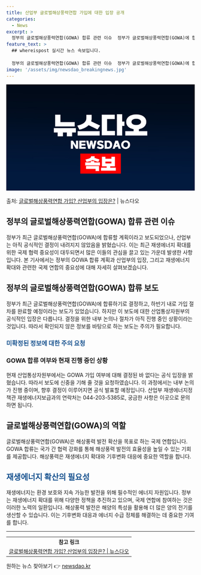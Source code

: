 ```yaml
---
title: 산업부 글로벌해상풍력연합 가입에 대한 입장 공개
categories:
  - News
excerpt: >
  정부의 글로벌해상풍력연합(GOWA) 합류 관련 이슈  정부가 글로벌해상풍력연합(GOWA)에 합류할 계획이라고…
feature_text: >
  ## whereispost 실시간 뉴스 속보입니다.

  정부의 글로벌해상풍력연합(GOWA) 합류 관련 이슈  정부가 글로벌해상풍력연합(GOWA)에 합류할 계획이라고…
image: '/assets/img/newsdao_breakingnews.jpg'
---
```


![뉴스다오 속보](/assets/img/newsdao_breakingnews.jpg)

<p>출처: <a href="https://newsdao.kr/4668" rel="dofollow">글로벌해상풍력연합 가입? 산업부의 입장은?</a> | 뉴스다오</p>

<h2>정부의 글로벌해상풍력연합(GOWA) 합류 관련 이슈</h2>

<p data-ke-size="size16">정부가 최근 글로벌해상풍력연합(GOWA)에 합류할 계획이라고 보도되었으나, 산업부는 아직 공식적인 결정이 내려지지 않았음을 밝혔습니다. 이는 최근 재생에너지 확대를 위한 국제 협력 중요성이 대두되면서 많은 이들의 관심을 끌고 있는 가운데 발생한 사항입니다. 본 기사에서는 정부의 GOWA 합류 계획과 산업부의 입장, 그리고 재생에너지 확대와 관련한 국제 연합의 중요성에 대해 자세히 살펴보겠습니다.</p>

<h2>정부의 글로벌해상풍력연합(GOWA) 합류 보도</h2>

<p data-ke-size="size16">정부가 최근 글로벌해상풍력연합(GOWA)에 합류하기로 결정하고, 하반기 내로 가입 절차를 완료할 예정이라는 보도가 있었습니다. 하지만 이 보도에 대한 산업통상자원부의 공식적인 입장은 다릅니다. 결정을 위한 내부 논의나 절차가 아직 진행 중인 상황이라는 것입니다. 따라서 확인되지 않은 정보를 바탕으로 하는 보도는 주의가 필요합니다.</p>

<h3><b><span style="color: #1a5490;">미확정된 정보에 대한 주의 요청</span></b></h3>

<h3>GOWA 합류 여부와 현재 진행 중인 상황</h3>

<p data-ke-size="size16">현재 산업통상자원부에서는 GOWA 가입 여부에 대해 결정된 바 없다는 공식 입장을 밝혔습니다. 따라서 보도에 신중을 기해 줄 것을 요청하였습니다. 이 과정에서는 내부 논의가 진행 중이며, 향후 결정이 이루어지면 공식 발표할 예정입니다. 산업부 재생에너지정책관 재생에너지보급과의 연락처는 044-203-5385로, 궁금한 사항은 이곳으로 문의하면 됩니다.</p>

<h2>글로벌해상풍력연합(GOWA)의 역할</h2>

<p data-ke-size="size16">글로벌해상풍력연합(GOWA)은 해상풍력 발전 확산을 목표로 하는 국제 연합입니다. GOWA 합류는 국가 간 협력 강화를 통해 해상풍력 발전의 효율성을 높일 수 있는 기회를 제공합니다. 해상풍력은 재생에너지 확대와 기후변화 대응에 중요한 역할을 합니다.</p>

<h2><b><span style="color: #1a5490;">재생에너지 확산의 필요성</span></b></h2>

<p data-ke-size="size16">재생에너지는 환경 보호와 지속 가능한 발전을 위해 필수적인 에너지 자원입니다. 정부는 재생에너지 확대를 위해 다양한 정책을 추진하고 있으며, 국제 연합에 참여하는 것은 이러한 노력의 일환입니다. 해상풍력 발전은 해양의 특성을 활용해 더 많은 양의 전기를 생산할 수 있습니다. 이는 기후변화 대응과 에너지 수급 정체를 해결하는 데 중요한 기여를 합니다.</p>

<hr>

<table>
	<tbody>
		<tr>
			<td style="text-align: center; height: 17px;"><b>참고 링크</b></td>
		</tr>
		<tr>
			<td style="text-align: center; height: 17px;"><a href="https://newsdao.kr/4668">글로벌해상풍력연합 가입? 산업부의 입장은? | 뉴스다오</a></td>
		</tr>
	</tbody>
</table>
 

원하는 뉴스 찾아보기 👉 <a href="https://newsdao.kr" rel="dofollow">newsdao.kr</a>



